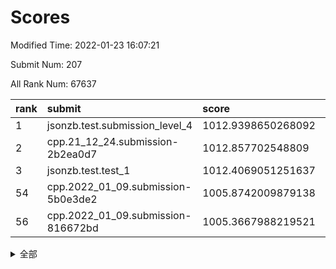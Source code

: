 # Scores

Modified Time: 2022-01-23 16:07:21

Submit Num: 207

All Rank Num: 67637

| rank |               submit               |       score        |       sigma        | pk_num |
| :--- | :--------------------------------- | :----------------- | :----------------- | :----- |
| 1    | jsonzb.test.submission_level_4     | 1012.9398650268092 | 0.8077249709399252 | 1307   |
| 2    | cpp.21_12_24.submission-2b2ea0d7   | 1012.857702548809  | 0.7986959822252688 | 1308   |
| 3    | jsonzb.test.test_1                 | 1012.4069051251637 | 0.8111734222657776 | 1306   |
| 54   | cpp.2022_01_09.submission-5b0e3de2 | 1005.8742009879138 | 0.7296960833747796 | 1309   |
| 56   | cpp.2022_01_09.submission-816672bd | 1005.3667988219521 | 0.7416190436600649 | 1305   |


<details>
<summary>全部</summary>

| rank |                 submit                 |       score        |       sigma        | pk_num |
| :--- | :------------------------------------- | :----------------- | :----------------- | :----- |
| 1    | jsonzb.test.submission_level_4         | 1012.9398650268092 | 0.8077249709399252 | 1307   |
| 2    | cpp.21_12_24.submission-2b2ea0d7       | 1012.857702548809  | 0.7986959822252688 | 1308   |
| 3    | jsonzb.test.test_1                     | 1012.4069051251637 | 0.8111734222657776 | 1306   |
| 4    | gobigger.level_3.submission_level_3_23 | 1012.3517811921989 | 0.7857768021458132 | 1300   |
| 5    | gobigger.level_3.submission_level_3_26 | 1011.1573542321926 | 0.7697204602233936 | 1309   |
| 6    | gobigger.level_3.submission_level_3_21 | 1011.1141610790878 | 0.7788503010528512 | 1312   |
| 7    | gobigger.level_3.submission_level_3_38 | 1011.0990106735583 | 0.7743905709243492 | 1308   |
| 8    | gobigger.level_3.submission_level_3_41 | 1011.0005626030553 | 0.765461624439137  | 1311   |
| 9    | gobigger.level_3.submission_level_3_37 | 1010.9504855749237 | 0.7666280411981587 | 1307   |
| 10   | gobigger.level_3.submission_level_3_15 | 1010.889196703333  | 0.7858116616182885 | 1305   |
| 11   | gobigger.level_3.submission_level_3_6  | 1010.8770858365492 | 0.7903490668480507 | 1309   |
| 12   | gobigger.level_3.submission_level_3_32 | 1010.8153223223406 | 0.7663673776184862 | 1310   |
| 13   | gobigger.level_3.submission_level_3_13 | 1010.7526060850221 | 0.76113221274844   | 1305   |
| 14   | gobigger.level_3.submission_level_3_43 | 1010.7488553573643 | 0.758464556255752  | 1306   |
| 15   | gobigger.level_3.submission_level_3_44 | 1010.6314727230936 | 0.7653009679984333 | 1307   |
| 16   | gobigger.level_3.submission_level_3_31 | 1010.6121626646104 | 0.754475936108243  | 1306   |
| 17   | gobigger.level_3.submission_level_3_47 | 1010.4931962994772 | 0.7692327989919344 | 1303   |
| 18   | gobigger.level_3.submission_level_3_8  | 1010.4225525332395 | 0.7501652934377895 | 1302   |
| 19   | gobigger.level_3.submission_level_3_28 | 1010.294512487347  | 0.7494518178250713 | 1306   |
| 20   | gobigger.level_3.submission_level_3_49 | 1010.2890684546242 | 0.7569041349340999 | 1307   |
| 21   | gobigger.level_3.submission_level_3_30 | 1010.2584131268358 | 0.7399166117231194 | 1305   |
| 22   | gobigger.level_3.submission_level_3_4  | 1010.2073681235839 | 0.7617641036844381 | 1307   |
| 23   | gobigger.level_3.submission_level_3_9  | 1010.1874524305288 | 0.7853855539098125 | 1309   |
| 24   | gobigger.level_3.submission_level_3_29 | 1010.1809644068575 | 0.787438864997842  | 1307   |
| 25   | gobigger.level_3.submission_level_3_10 | 1010.1206253686307 | 0.7686489040648841 | 1304   |
| 26   | gobigger.level_3.submission_level_3_34 | 1010.1055790019436 | 0.769037256579368  | 1305   |
| 27   | gobigger.level_3.submission_level_3_12 | 1010.0968193017209 | 0.7455062443382636 | 1306   |
| 28   | gobigger.level_3.submission_level_3_36 | 1010.0702400710877 | 0.7644657252703481 | 1309   |
| 29   | gobigger.level_3.submission_level_3_35 | 1010.041541339448  | 0.7556684444494569 | 1307   |
| 30   | gobigger.level_3.submission_level_3_18 | 1010.014063430688  | 0.7456120852102894 | 1303   |
| 31   | gobigger.level_3.submission_level_3_45 | 1009.9962425928608 | 0.7486699087823658 | 1309   |
| 32   | gobigger.level_3.submission_level_3_22 | 1009.9375085204298 | 0.7419404941742129 | 1306   |
| 33   | gobigger.level_3.submission_level_3_46 | 1009.9133533038747 | 0.756578258823303  | 1308   |
| 34   | gobigger.level_3.submission_level_3_48 | 1009.9100812381946 | 0.7544973412173962 | 1305   |
| 35   | gobigger.level_3.submission_level_3_39 | 1009.8999849322815 | 0.7504671264049512 | 1311   |
| 36   | gobigger.level_3.submission_level_3_24 | 1009.8807087848108 | 0.756102903708006  | 1307   |
| 37   | gobigger.level_3.submission_level_3_5  | 1009.8227722305294 | 0.743690286477825  | 1303   |
| 38   | gobigger.level_3.submission_level_3_20 | 1009.8123090849867 | 0.7692590509137748 | 1305   |
| 39   | gobigger.level_3.submission_level_3_16 | 1009.7413876527503 | 0.7561584190186793 | 1309   |
| 40   | gobigger.level_3.submission_level_3_40 | 1009.7225207577202 | 0.7592270354071813 | 1309   |
| 41   | gobigger.level_3.submission_level_3_0  | 1009.6943266861073 | 0.7486650741141018 | 1308   |
| 42   | gobigger.level_3.submission_level_3_11 | 1009.5748237549512 | 0.757052999063226  | 1303   |
| 43   | gobigger.level_3.submission_level_3_17 | 1009.4436529026464 | 0.7567768323649097 | 1307   |
| 44   | gobigger.level_3.submission_level_3_27 | 1009.2500955982817 | 0.7545287506896675 | 1304   |
| 45   | gobigger.level_3.submission_level_3_33 | 1009.1357285765637 | 0.750638917651533  | 1305   |
| 46   | gobigger.level_3.submission_level_3_19 | 1008.9963612375781 | 0.7349064604123084 | 1306   |
| 47   | gobigger.level_3.submission_level_3_14 | 1008.9116070274364 | 0.7598640922152725 | 1307   |
| 48   | gobigger.level_3.submission_level_3_1  | 1008.8201709447651 | 0.7490115899340068 | 1305   |
| 49   | gobigger.level_3.submission_level_3_25 | 1008.6163179647066 | 0.7443836274822058 | 1309   |
| 50   | gobigger.level_3.submission_level_3_42 | 1008.5340440495229 | 0.7749031626864588 | 1299   |
| 51   | gobigger.level_3.submission_level_3_2  | 1008.5248678261436 | 0.7570874732227167 | 1309   |
| 52   | gobigger.level_3.submission_level_3_7  | 1008.3700435029582 | 0.7415440880137925 | 1307   |
| 53   | gobigger.level_3.submission_level_3_3  | 1008.0967286578775 | 0.7476219762413495 | 1312   |
| 54   | cpp.2022_01_09.submission-5b0e3de2     | 1005.8742009879138 | 0.7296960833747796 | 1309   |
| 55   | gobigger.level_1.submission_level_1_7  | 1005.8039842048399 | 0.7184540577023856 | 1305   |
| 56   | cpp.2022_01_09.submission-816672bd     | 1005.3667988219521 | 0.7416190436600649 | 1305   |
| 57   | gobigger.level_1.submission_level_1_23 | 1005.1025166621074 | 0.7342939291461623 | 1300   |
| 58   | gobigger.level_1.submission_level_1_9  | 1004.9534634947971 | 0.7230400720719722 | 1308   |
| 59   | gobigger.level_1.submission_level_1_39 | 1004.7984178479182 | 0.7370581344382913 | 1308   |
| 60   | gobigger.level_1.submission_level_1_35 | 1004.7317173756754 | 0.7325845247703655 | 1304   |
| 61   | gobigger.level_1.submission_level_1_12 | 1004.6752666233682 | 0.7209520550050716 | 1304   |
| 62   | gobigger.level_1.submission_level_1_2  | 1004.3433217789682 | 0.7163967626436357 | 1308   |
| 63   | gobigger.level_1.submission_level_1_11 | 1004.0919845780384 | 0.7297307017801936 | 1300   |
| 64   | gobigger.level_1.submission_level_1_21 | 1004.0015852695855 | 0.7337171250676331 | 1310   |
| 65   | gobigger.level_1.submission_level_1_24 | 1003.9787777028612 | 0.7143240841318086 | 1308   |
| 66   | gobigger.level_1.submission_level_1_29 | 1003.9581774385097 | 0.7079962606323256 | 1304   |
| 67   | gobigger.level_1.submission_level_1_3  | 1003.8526480630352 | 0.7167261360156327 | 1309   |
| 68   | gobigger.level_1.submission_level_1_28 | 1003.6815248779659 | 0.7148278577228645 | 1308   |
| 69   | gobigger.level_1.submission_level_1_43 | 1003.5981824531765 | 0.7246846698882037 | 1313   |
| 70   | gobigger.level_1.submission_level_1_27 | 1003.5801407877051 | 0.7127329158427861 | 1309   |
| 71   | gobigger.level_1.submission_level_1_36 | 1003.5665638170386 | 0.721356996048507  | 1308   |
| 72   | gobigger.level_1.submission_level_1_32 | 1003.5422714496779 | 0.7176957883203839 | 1309   |
| 73   | gobigger.level_1.submission_level_1_44 | 1003.4799068429528 | 0.7087767851007335 | 1304   |
| 74   | gobigger.level_1.submission_level_1_10 | 1003.4720293345358 | 0.7235060256174544 | 1303   |
| 75   | gobigger.level_1.submission_level_1_49 | 1003.428941965233  | 0.7207675700086874 | 1306   |
| 76   | gobigger.level_1.submission_level_1_30 | 1003.4176979514131 | 0.7109676403887077 | 1310   |
| 77   | gobigger.level_1.submission_level_1_26 | 1003.3546727918457 | 0.7272660569131401 | 1309   |
| 78   | gobigger.level_1.submission_level_1_38 | 1003.3255977485642 | 0.7117783245536988 | 1310   |
| 79   | gobigger.level_1.submission_level_1_34 | 1003.3124758167683 | 0.7215931332602327 | 1310   |
| 80   | gobigger.level_1.submission_level_1_31 | 1003.2446174436785 | 0.720991386883733  | 1316   |
| 81   | gobigger.level_1.submission_level_1_20 | 1003.1707841303323 | 0.7253933182463537 | 1305   |
| 82   | gobigger.level_1.submission_level_1_19 | 1003.1283532691904 | 0.7193107759877226 | 1304   |
| 83   | gobigger.level_1.submission_level_1_33 | 1003.076241039633  | 0.7045433725369541 | 1308   |
| 84   | gobigger.level_1.submission_level_1_18 | 1003.0607891535351 | 0.7158175870127245 | 1303   |
| 85   | gobigger.level_1.submission_level_1_13 | 1003.0578158216991 | 0.7141779374158309 | 1309   |
| 86   | gobigger.level_1.submission_level_1_48 | 1003.0231545591918 | 0.7131900999923133 | 1310   |
| 87   | gobigger.level_1.submission_level_1_47 | 1002.9369920490237 | 0.7183041357642532 | 1308   |
| 88   | gobigger.level_1.submission_level_1_15 | 1002.924620056833  | 0.7144251395273735 | 1307   |
| 89   | gobigger.level_1.submission_level_1_17 | 1002.8908236214382 | 0.7174434717468359 | 1306   |
| 90   | gobigger.level_1.submission_level_1_4  | 1002.8888830863643 | 0.7238795859110055 | 1302   |
| 91   | gobigger.level_1.submission_level_1_42 | 1002.8247769988391 | 0.7078710411683319 | 1312   |
| 92   | gobigger.level_1.submission_level_1_46 | 1002.7841618167486 | 0.7160878505095243 | 1311   |
| 93   | gobigger.level_1.submission_level_1_40 | 1002.7627217657505 | 0.7072154157785213 | 1309   |
| 94   | gobigger.level_1.submission_level_1_37 | 1002.6888836875594 | 0.7111566155400671 | 1306   |
| 95   | gobigger.level_1.submission_level_1_45 | 1002.6296462245558 | 0.7094635768438541 | 1308   |
| 96   | gobigger.level_1.submission_level_1_41 | 1002.6067683107299 | 0.7134948504326659 | 1306   |
| 97   | gobigger.level_1.submission_level_1_16 | 1002.5958911624007 | 0.7141225525375992 | 1311   |
| 98   | gobigger.level_1.submission_level_1_14 | 1002.5887797365299 | 0.7153434243795377 | 1308   |
| 99   | gobigger.level_1.submission_level_1_6  | 1002.4587128668586 | 0.714033092302092  | 1311   |
| 100  | gobigger.level_1.submission_level_1_25 | 1002.4292517813903 | 0.7188025300553487 | 1306   |
| 101  | gobigger.level_1.submission_level_1_0  | 1002.1888291192847 | 0.7156522344780706 | 1307   |
| 102  | gobigger.level_1.submission_level_1_22 | 1002.0182669984899 | 0.7155381396892487 | 1305   |
| 103  | gobigger.level_1.submission_level_1_8  | 1001.9919640036578 | 0.7082472557112106 | 1304   |
| 104  | gobigger.level_1.submission_level_1_5  | 1001.7530615334827 | 0.7145739779859108 | 1310   |
| 105  | gobigger.level_1.submission_level_1_1  | 1001.5195441810814 | 0.7125703441330753 | 1307   |
| 106  | gobigger.random.submission_random_4    | 997.1831914142177  | 0.7049748767623235 | 1307   |
| 107  | gobigger.random.submission_random_16   | 996.5421860095125  | 0.7202286724265392 | 1306   |
| 108  | gobigger.random.submission_random_40   | 996.5307380915375  | 0.7123373596376367 | 1304   |
| 109  | gobigger.random.submission_random_44   | 996.5266204853671  | 0.7232997754882061 | 1307   |
| 110  | gobigger.random.submission_random_47   | 996.5125385509273  | 0.7084809737158962 | 1306   |
| 111  | gobigger.random.submission_random_1    | 996.4072985782104  | 0.6989912639316861 | 1304   |
| 112  | gobigger.random.submission_random_33   | 996.376392991331   | 0.7040266627448883 | 1306   |
| 113  | gobigger.random.submission_random_22   | 996.3623057240136  | 0.704033565460069  | 1306   |
| 114  | gobigger.random.submission_random_15   | 996.3621894751819  | 0.7120602830215925 | 1309   |
| 115  | gobigger.random.submission_random_10   | 996.309330794016   | 0.7244105396640635 | 1307   |
| 116  | gobigger.random.submission_random_27   | 996.1722069358987  | 0.7016621592827643 | 1306   |
| 117  | gobigger.random.submission_random_13   | 996.1148302528031  | 0.7090453495536543 | 1308   |
| 118  | gobigger.random.submission_random_41   | 996.093346405283   | 0.7113043020311793 | 1310   |
| 119  | gobigger.random.submission_random_5    | 996.0201950159509  | 0.7121413783428926 | 1305   |
| 120  | gobigger.random.submission_random_46   | 995.955128664074   | 0.7141208867668266 | 1302   |
| 121  | gobigger.random.submission_random_31   | 995.8993744260973  | 0.7106734561395225 | 1312   |
| 122  | gobigger.random.submission_random_17   | 995.8875700515973  | 0.7097787387727356 | 1306   |
| 123  | gobigger.random.submission_random_12   | 995.8370762252467  | 0.7114802037472558 | 1306   |
| 124  | gobigger.random.submission_random_43   | 995.7762283177101  | 0.7120250691917096 | 1309   |
| 125  | gobigger.random.submission_random_34   | 995.758928706938   | 0.7089716350639534 | 1311   |
| 126  | gobigger.random.submission_random_3    | 995.7037286792927  | 0.7166636115693187 | 1307   |
| 127  | gobigger.random.submission_random_18   | 995.6988567193229  | 0.7090112745721868 | 1304   |
| 128  | gobigger.random.submission_random_38   | 995.6580653452743  | 0.710952493962712  | 1304   |
| 129  | gobigger.random.submission_random_6    | 995.6285276389291  | 0.7140995925499437 | 1308   |
| 130  | gobigger.random.submission_random_32   | 995.6136166579325  | 0.6968365908171702 | 1308   |
| 131  | gobigger.random.submission_random_25   | 995.608456905518   | 0.7086005579400919 | 1310   |
| 132  | gobigger.random.submission_random_28   | 995.5798516290624  | 0.7146515988246113 | 1310   |
| 133  | gobigger.random.submission_random_30   | 995.5660522633684  | 0.7187107438617011 | 1311   |
| 134  | gobigger.random.submission_random_37   | 995.541688552512   | 0.7062497267452519 | 1305   |
| 135  | gobigger.random.submission_random_36   | 995.5279527501683  | 0.723148131837526  | 1305   |
| 136  | gobigger.random.submission_random_42   | 995.5044976207624  | 0.7224882585893038 | 1304   |
| 137  | gobigger.random.submission_random_45   | 995.494478631335   | 0.709280432769677  | 1309   |
| 138  | gobigger.random.submission_random_48   | 995.4930077640719  | 0.7139289431821446 | 1306   |
| 139  | gobigger.random.submission_random_14   | 995.4552771100023  | 0.7085202943791737 | 1308   |
| 140  | gobigger.random.submission_random_26   | 995.4301128565276  | 0.7153587234453983 | 1308   |
| 141  | gobigger.random.submission_random_35   | 995.4056628893326  | 0.7036779733114518 | 1313   |
| 142  | gobigger.random.submission_random_49   | 995.3876882357902  | 0.7089964622845709 | 1305   |
| 143  | gobigger.random.submission_random_24   | 995.3444020220624  | 0.7084789595086806 | 1308   |
| 144  | gobigger.random.submission_random_11   | 995.3205133968348  | 0.7158704601954596 | 1307   |
| 145  | gobigger.random.submission_random_23   | 995.2747869553561  | 0.7087240363664052 | 1306   |
| 146  | gobigger.random.submission_random_21   | 995.1796267057682  | 0.7207975556285723 | 1306   |
| 147  | gobigger.random.submission_random_8    | 995.1525722940809  | 0.7170319283457451 | 1308   |
| 148  | gobigger.random.submission_random_20   | 994.9902556545708  | 0.7152166883221535 | 1310   |
| 149  | gobigger.random.submission_random_19   | 994.9502071898593  | 0.720761318976285  | 1307   |
| 150  | gobigger.random.submission_random_0    | 994.9152860692793  | 0.7160292367035717 | 1307   |
| 151  | gobigger.random.submission_random_9    | 994.8438758648656  | 0.7129859743914297 | 1308   |
| 152  | gobigger.random.submission_random_29   | 994.8436701438773  | 0.7246089697768351 | 1306   |
| 153  | gobigger.random.submission_random_7    | 994.8430282785166  | 0.7128802748718418 | 1304   |
| 154  | gobigger.random.submission_random_2    | 994.6080109189701  | 0.7316490910359713 | 1305   |
| 155  | gobigger.level_2.submission_level_2_21 | 993.8272738149213  | 0.7238970080217639 | 1309   |
| 156  | gobigger.level_2.submission_level_2_17 | 993.6224170028665  | 0.7354784572467118 | 1306   |
| 157  | gobigger.level_2.submission_level_2_20 | 993.5549913235456  | 0.724722529964823  | 1307   |
| 158  | gobigger.random.submission_random_39   | 993.4675001452849  | 0.7247939563675341 | 1307   |
| 159  | gobigger.level_2.submission_level_2_5  | 993.4558791777016  | 0.7431623891211668 | 1301   |
| 160  | gobigger.level_2.submission_level_2_2  | 993.4331895542907  | 0.7321557833856948 | 1303   |
| 161  | gobigger.level_2.submission_level_2_13 | 993.146557182594   | 0.7312709518211681 | 1304   |
| 162  | gobigger.level_2.submission_level_2_44 | 993.118889949547   | 0.739520128422628  | 1309   |
| 163  | gobigger.level_2.submission_level_2_26 | 993.0053470711168  | 0.7284764850964826 | 1306   |
| 164  | gobigger.level_2.submission_level_2_27 | 992.9319470668717  | 0.7351473347383269 | 1308   |
| 165  | gobigger.level_2.submission_level_2_1  | 992.9303510941437  | 0.7378717220426331 | 1309   |
| 166  | gobigger.level_2.submission_level_2_35 | 992.8219083332563  | 0.7458239794127299 | 1308   |
| 167  | gobigger.level_2.submission_level_2_24 | 992.6694923133285  | 0.7455224552463461 | 1300   |
| 168  | gobigger.level_2.submission_level_2_30 | 992.5247438834799  | 0.7492027373862725 | 1308   |
| 169  | gobigger.level_2.submission_level_2_37 | 992.4848179030167  | 0.7298916302653543 | 1307   |
| 170  | gobigger.level_2.submission_level_2_34 | 992.4644670662278  | 0.7343290714639072 | 1306   |
| 171  | gobigger.level_2.submission_level_2_38 | 992.4600721999625  | 0.7451476001877457 | 1306   |
| 172  | gobigger.level_2.submission_level_2_47 | 992.4193426998155  | 0.7352004914583721 | 1307   |
| 173  | gobigger.level_2.submission_level_2_14 | 992.4137687389854  | 0.7258671327210012 | 1303   |
| 174  | gobigger.level_2.submission_level_2_48 | 992.3036325854532  | 0.74988091781075   | 1304   |
| 175  | gobigger.level_2.submission_level_2_32 | 992.2285834557232  | 0.737786165530808  | 1310   |
| 176  | gobigger.level_2.submission_level_2_12 | 992.2069117451157  | 0.7410150738135999 | 1309   |
| 177  | gobigger.level_2.submission_level_2_49 | 992.1533024221759  | 0.7388759062255096 | 1310   |
| 178  | gobigger.level_2.submission_level_2_16 | 992.0896126287942  | 0.7515163241289504 | 1306   |
| 179  | gobigger.level_2.submission_level_2_36 | 992.0551439257866  | 0.7573933195981424 | 1312   |
| 180  | gobigger.level_2.submission_level_2_39 | 992.0396902149226  | 0.7400262474798329 | 1312   |
| 181  | gobigger.level_2.submission_level_2_8  | 992.0088768846676  | 0.7597394007403228 | 1305   |
| 182  | gobigger.level_2.submission_level_2_18 | 991.9743937076837  | 0.7326752726019865 | 1306   |
| 183  | gobigger.level_2.submission_level_2_46 | 991.9057253080169  | 0.7291699277367936 | 1309   |
| 184  | gobigger.level_2.submission_level_2_41 | 991.8975371068819  | 0.7457164082704527 | 1312   |
| 185  | gobigger.level_2.submission_level_2_25 | 991.8748033055604  | 0.7440512711528289 | 1306   |
| 186  | gobigger.level_2.submission_level_2_0  | 991.8621937537434  | 0.7471699320394292 | 1308   |
| 187  | gobigger.level_2.submission_level_2_40 | 991.8555722417206  | 0.7341562541153529 | 1306   |
| 188  | gobigger.level_2.submission_level_2_45 | 991.8253867546748  | 0.7409077318765818 | 1305   |
| 189  | gobigger.level_2.submission_level_2_7  | 991.6540735360624  | 0.7457812687392374 | 1307   |
| 190  | gobigger.level_2.submission_level_2_22 | 991.6361999074766  | 0.7374092950606181 | 1308   |
| 191  | gobigger.level_2.submission_level_2_29 | 991.6138236458811  | 0.7766249651545757 | 1307   |
| 192  | gobigger.level_2.submission_level_2_23 | 991.5593800356316  | 0.7462228167445714 | 1305   |
| 193  | gobigger.level_2.submission_level_2_6  | 991.5017760176158  | 0.7351663108528438 | 1305   |
| 194  | gobigger.level_2.submission_level_2_28 | 991.4471718002145  | 0.740907553910163  | 1308   |
| 195  | gobigger.level_2.submission_level_2_9  | 991.4262129081154  | 0.7419843691984608 | 1312   |
| 196  | gobigger.level_2.submission_level_2_3  | 991.413634493843   | 0.7444902242250719 | 1304   |
| 197  | gobigger.level_2.submission_level_2_19 | 991.3866662931147  | 0.7606041758869205 | 1309   |
| 198  | gobigger.level_2.submission_level_2_15 | 991.3433790254008  | 0.7472656420844566 | 1305   |
| 199  | gobigger.level_2.submission_level_2_31 | 991.2471923409197  | 0.7549914404880514 | 1308   |
| 200  | gobigger.level_2.submission_level_2_42 | 991.2160425308417  | 0.7514211441218774 | 1310   |
| 201  | gobigger.level_2.submission_level_2_43 | 990.9485622464847  | 0.7538813595960312 | 1305   |
| 202  | gobigger.level_2.submission_level_2_10 | 990.6711217137677  | 0.7574359376412104 | 1310   |
| 203  | gobigger.level_2.submission_level_2_4  | 990.4934800958122  | 0.757853231828201  | 1309   |
| 204  | gobigger.level_2.submission_level_2_33 | 989.9202950083491  | 0.7649834527419694 | 1308   |
| 205  | gobigger.level_2.submission_level_2_11 | 989.7469290607683  | 0.780035609513624  | 1307   |
| 206  | gobigger.none.submission_none_1        | 979.0640945305464  | 1.2662074552935139 | 1306   |
| 207  | gobigger.none.submission_none_0        | 975.2262580463931  | 1.4640287136884462 | 1311   |

</details>